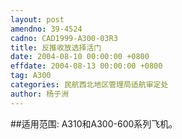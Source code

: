 ```yaml
---
layout: post
amendno: 39-4524
cadno: CAD1999-A300-03R3
title: 反推收放选择活门
date: 2004-08-10 00:00:00 +0800
effdate: 2004-08-13 00:00:00 +0800
tag: A300
categories: 民航西北地区管理局适航审定处
author: 杨子洲
---
```


##适用范围:
A310和A300-600系列飞机。


